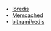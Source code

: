 - [Ioredis](https://github.com/luin/ioredis)
- [Memcached](https://memcached.org/)
- [bitnami/redis](https://hub.docker.com/r/bitnami/redis/)